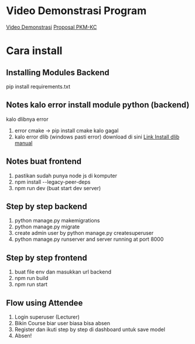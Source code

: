 # Video Demonstrasi Program
[Video Demonstrasi](https://youtu.be/MqMZmHujUQA)
[Proposal PKM-KC](https://binusianorg-my.sharepoint.com/personal/annisa_arrahmah_binus_ac_id/_layouts/15/onedrive.aspx?ga=1&id=%2Fpersonal%2Fannisa%5Farrahmah%5Fbinus%5Fac%5Fid%2FDocuments%2FCatur%20Darma%2FPkM%20mahasiswa%2FLB75%20AI%2FKelompok%204%20%2D%20Atendee%21%2FAttendee%20%2D%20PKM%20KC%2Epdf&parent=%2Fpersonal%2Fannisa%5Farrahmah%5Fbinus%5Fac%5Fid%2FDocuments%2FCatur%20Darma%2FPkM%20mahasiswa%2FLB75%20AI%2FKelompok%204%20%2D%20Atendee%21)
# Cara install

## Installing Modules Backend
pip install requirements.txt

## Notes kalo error install module python (backend)
kalo dlibnya error
1. error cmake -> pip install cmake kalo gagal
2. kalo error dlib (windows pasti error) download di sini [Link Install dlib manual](https://github.com/datamagic2020/Install-dlib)
## Notes buat frontend
1. pastikan sudah punya node js di komputer
2. npm install --legacy-peer-deps
3. npm run dev (buat start dev server)

## Step by step backend
1. python manage.py makemigrations
2. python manage.py migrate
3. create admin user by python manage.py createsuperuser
4. python manage.py runserver and server running at port 8000

## Step by step frontend
1. buat file env dan masukkan url backend
2. npm run build
3. npm run start

## Flow using Attendee
1. Login superuser (Lecturer)
2. Bikin Course biar user biasa bisa absen
3. Register dan ikuti step by step di dashboard untuk save model
4. Absen!
